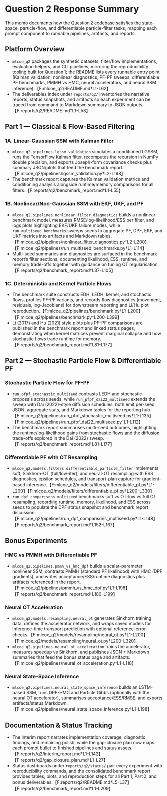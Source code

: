 # Question 2 Response Summary

This memo documents how the Question 2 codebase satisfies the state-space, particle-flow, and differentiable particle-filter tasks, mapping each prompt component to runnable pipelines, artifacts, and reports.

## Platform Overview
- `mlcoe_q2` packages the synthetic datasets, filter/flow implementations, evaluation helpers, and CLI pipelines, mirroring the reproducibility tooling built for Question 1; the README lists every runnable entry point (Kalman validation, nonlinear diagnostics, PF-PF sweeps, differentiable PF benchmarks, PMMH vs HMC, neural accelerators, and neural SSM inference).【F:mlcoe_q2/README.md†L1-L62】
- The deliverables index under `reports/q2/` inventories the narrative reports, status snapshots, and artifacts so each experiment can be traced from command to Markdown summary to JSON outputs.【F:reports/q2/README.md†L1-L58】

## Part 1 — Classical & Flow-Based Filtering
### 1A. Linear-Gaussian SSM with Kalman Filter
- `mlcoe_q2.pipelines.lgssm_validation` simulates a conditioned LGSSM, runs the TensorFlow Kalman filter, recomputes the recursion in NumPy double precision, and exports Joseph-form covariance checks plus summary JSON/plots that feed the benchmark report.【F:mlcoe_q2/pipelines/lgssm_validation.py†L2-L198】
- The benchmark report captures the Kalman validation metrics and conditioning analysis alongside runtime/memory comparisons for all filters.【F:reports/q2/benchmark_report.md†L1-L55】

### 1B. Nonlinear/Non-Gaussian SSM with EKF, UKF, and PF
- `mlcoe_q2.pipelines.nonlinear_filter_diagnostics` builds a nonlinear benchmark model, measures RMSE/log-likelihood/ESS per filter, and logs plots highlighting EKF/UKF failure modes, while `run_multiseed_benchmarks` sweeps seeds to aggregate PF, DPF, EKF, and UKF metrics into artifacts and Markdown tables.【F:mlcoe_q2/pipelines/nonlinear_filter_diagnostics.py†L2-L200】【F:mlcoe_q2/pipelines/run_multiseed_benchmarks.py†L1-L114】
- Multi-seed summaries and diagnostics are surfaced in the benchmark report’s filter sections, documenting likelihood, ESS, runtime, and memory trade-offs together with guidance on tuning OT regularisation.【F:reports/q2/benchmark_report.md†L37-L105】

### 1C. Deterministic and Kernel Particle Flows
- The benchmark suite constructs EDH, LEDH, kernel, and stochastic flows, profiles PF-PF variants, and records flow diagnostics (movement, residuals, log-Jacobians) for downstream reporting and Li/Hu plot reproduction.【F:mlcoe_q2/pipelines/benchmark.py†L1-L200】【F:mlcoe_q2/pipelines/benchmark.py†L200-L399】
- Li (2017) and Hu (2021) style plots plus PF-PF comparisons are published in the benchmark report and linked status pages, demonstrating when kernel matrices prevent marginal collapse and how stochastic flows trade runtime for memory.【F:reports/q2/benchmark_report.md†L81-L177】

## Part 2 — Stochastic Particle Flow & Differentiable PF
### Stochastic Particle Flow for PF-PF
- `run_pfpf_stochastic_multiseed` contrasts LEDH and stochastic proposals across seeds, while `run_pfpf_dai22_multiseed` extends the sweep with Dai (2022)-style diffusion schedules; both emit per-seed JSON, aggregate stats, and Markdown tables for the reporting hub.【F:mlcoe_q2/pipelines/run_pfpf_stochastic_multiseed.py†L1-L135】【F:mlcoe_q2/pipelines/run_pfpf_dai22_multiseed.py†L1-L112】
- The benchmark report summarises multi-seed outcomes, highlighting the runtime/log-likelihood gains from stochastic flows and the diffusion trade-offs explored in the Dai (2022) sweep.【F:reports/q2/benchmark_report.md†L81-L177】

### Differentiable PF with OT Resampling
- `mlcoe_q2.models.filters.differentiable_particle_filter` implements soft, Sinkhorn-OT (full/low-iter), and neural-OT resampling with ESS diagnostics, epsilon schedules, and transport-plan capture for gradient-based inference.【F:mlcoe_q2/models/filters/differentiable_pf.py†L1-L200】【F:mlcoe_q2/models/filters/differentiable_pf.py†L200-L330】
- `run_dpf_comparisons_multiseed` benchmarks soft vs OT-low vs full OT resampling, recording runtime, memory, likelihood, and ESS across seeds to populate the DPF status snapshot and benchmark report discussion.【F:mlcoe_q2/pipelines/run_dpf_comparisons_multiseed.py†L1-L148】【F:reports/q2/benchmark_report.md†L152-L167】

## Bonus Experiments
### HMC vs PMMH with Differentiable PF
- `mlcoe_q2.pipelines.pmmh_vs_hmc_dpf` builds a scalar-parameter nonlinear SSM, contrasts PMMH (standard PF likelihood) with HMC (DPF gradients), and writes acceptance/ESS/runtime diagnostics plus artifacts referenced in the report.【F:mlcoe_q2/pipelines/pmmh_vs_hmc_dpf.py†L1-L198】【F:reports/q2/benchmark_report.md†L180-L199】

### Neural OT Acceleration
- `mlcoe_q2.models.resampling.neural_ot` generates Sinkhorn training data, defines the accelerator network, and wraps saved models for inference-time transport prediction with optional reference-error checks.【F:mlcoe_q2/models/resampling/neural_ot.py†L1-L200】【F:mlcoe_q2/models/resampling/neural_ot.py†L200-L320】
- `mlcoe_q2.pipelines.neural_ot_acceleration` trains the accelerator, measures speedup vs Sinkhorn, and publishes JSON + Markdown summaries that feed the bonus status page and artifacts.【F:mlcoe_q2/pipelines/neural_ot_acceleration.py†L1-L118】

### Neural State-Space Inference
- `mlcoe_q2.pipelines.neural_state_space_inference` builds an LSTM-based SSM, runs DPF-HMC and Particle Gibbs (optionally with the neural OT accelerator), summarises acceptance/ESS/RMSE, and exports artifacts/status Markdown.【F:mlcoe_q2/pipelines/neural_state_space_inference.py†L1-L198】

## Documentation & Status Tracking
- The interim report narrates implementation coverage, diagnostic findings, and remaining polish, while the gap-closure plan now maps each prompt bullet to finished pipelines and status assets.【F:reports/q2/interim_report.md†L1-L142】【F:reports/q2/gap_closure_plan.md†L1-L27】
- Status dashboards under `reports/q2/status/` pair every experiment with reproducibility commands, and the consolidated benchmark report provides tables, plots, and reproduction steps for all Part 1, Part 2, and bonus deliverables.【F:reports/q2/README.md†L5-L37】【F:reports/q2/benchmark_report.md†L1-L209】
